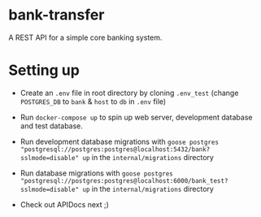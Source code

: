 # bank-transfer

A REST API for a simple core banking system.

# Setting up

- Create an `.env` file in root directory by cloning `.env_test` (change `POSTGRES_DB` to `bank` & `host` to `db` in `.env` file)

- Run `docker-compose up` to spin up web server, development database and test database.

- Run development database migrations with `goose postgres "postgresql://postgres:postgres@localhost:5432/bank?sslmode=disable" up` in the `internal/migrations` directory
  
- Run database migrations with `goose postgres "postgresql://postgres:postgres@localhost:6000/bank_test?sslmode=disable" up` in the `internal/migrations` directory
  
- Check out APIDocs next ;)

